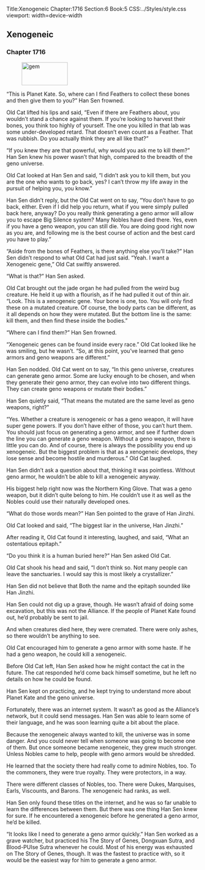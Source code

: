Title:Xenogeneic 
Chapter:1716 
Section:6 
Book:5 
CSS:../Styles/style.css 
viewport: width=device-width
  
## Xenogeneic
### Chapter 1716 
<figure>
	<img src="../Images/gem.gif" alt="gem" id="gem" width="120" height="60" />
</figure>
  

  
  “This is Planet Kate. So, where can I find Feathers to collect these bones and then give them to you?” Han Sen frowned.

Old Cat lifted his lips and said, “Even if there are Feathers about, you wouldn’t stand a chance against them. If you’re looking to harvest their bones, you think too highly of yourself. The one you killed in that lab was some under-developed retard. That doesn’t even count as a Feather. That was rubbish. Do you actually think they are all like that?”

“If you knew they are that powerful, why would you ask me to kill them?” Han Sen knew his power wasn’t that high, compared to the breadth of the geno universe.

Old Cat looked at Han Sen and said, “I didn’t ask you to kill them, but you are the one who wants to go back, yes? I can’t throw my life away in the pursuit of helping you, you know.”

Han Sen didn’t reply, but the Old Cat went on to say, “You don’t have to go back, either. Even if I did help you return, what if you were simply pulled back here, anyway? Do you really think generating a geno armor will allow you to escape Big Silence system? Many Nobles have died there. Yes, even if you have a geno weapon, you can still die. You are doing good right now as you are, and following me is the best course of action and the best card you have to play.”

“Aside from the bones of Feathers, is there anything else you’ll take?” Han Sen didn’t respond to what Old Cat had just said. “Yeah. I want a Xenogeneic gene,” Old Cat swiftly answered.

“What is that?” Han Sen asked.

Old Cat brought out the jade organ he had pulled from the weird bug creature. He held it up with a flourish, as if he had pulled it out of thin air. “Look. This is a xenogeneic gene. Your bone is one, too. You will only find these on a mutated creature. Of course, the body parts can be different, as it all depends on how they were mutated. But the bottom line is the same: kill them, and then find these inside the bodies.”

“Where can I find them?” Han Sen frowned.

“Xenogeneic genes can be found inside every race.” Old Cat looked like he was smiling, but he wasn’t. “So, at this point, you’ve learned that geno armors and geno weapons are different.”

Han Sen nodded. Old Cat went on to say, “In this geno universe, creatures can generate geno armor. Some are lucky enough to be chosen, and when they generate their geno armor, they can evolve into two different things. They can create geno weapons or mutate their bodies.”

Han Sen quietly said, “That means the mutated are the same level as geno weapons, right?”

“Yes. Whether a creature is xenogeneic or has a geno weapon, it will have super gene powers. If you don’t have either of those, you can’t hurt them. You should just focus on generating a geno armor, and see if further down the line you can generate a geno weapon. Without a geno weapon, there is little you can do. And of course, there is always the possibility you end up xenogeneic. But the biggest problem is that as a xenogeneic develops, they lose sense and become hostile and murderous.” Old Cat laughed.

Han Sen didn’t ask a question about that, thinking it was pointless. Without geno armor, he wouldn’t be able to kill a xenogeneic anyway.

His biggest help right now was the Northern King Glove. That was a geno weapon, but it didn’t quite belong to him. He couldn’t use it as well as the Nobles could use their naturally developed ones.

“What do those words mean?” Han Sen pointed to the grave of Han Jinzhi.

Old Cat looked and said, “The biggest liar in the universe, Han Jinzhi.”

After reading it, Old Cat found it interesting, laughed, and said, “What an ostentatious epitaph.”

“Do you think it is a human buried here?” Han Sen asked Old Cat.

Old Cat shook his head and said, “I don’t think so. Not many people can leave the sanctuaries. I would say this is most likely a crystallizer.”

Han Sen did not believe that Both the name and the epitaph sounded like Han Jinzhi.

Han Sen could not dig up a grave, though. He wasn’t afraid of doing some excavation, but this was not the Alliance. If the people of Planet Kate found out, he’d probably be sent to jail.

And when creatures died here, they were cremated. There were only ashes, so there wouldn’t be anything to see.

Old Cat encouraged him to generate a geno armor with some haste. If he had a geno weapon, he could kill a xenogeneic.

Before Old Cat left, Han Sen asked how he might contact the cat in the future. The cat responded he’d come back himself sometime, but he left no details on how he could be found.

Han Sen kept on practicing, and he kept trying to understand more about Planet Kate and the geno universe.

Fortunately, there was an internet system. It wasn’t as good as the Alliance’s network, but it could send messages. Han Sen was able to learn some of their language, and he was soon learning quite a bit about the place.

Because the xenogeneic always wanted to kill, the universe was in some danger. And you could never tell when someone was going to become one of them. But once someone became xenogeneic, they grew much stronger. Unless Nobles came to help, people with geno armors would be shredded.

He learned that the society there had really come to admire Nobles, too. To the commoners, they were true royalty. They were protectors, in a way.

There were different classes of Nobles, too. There were Dukes, Marquises, Earls, Viscounts, and Barons. The xenogeneic had ranks, as well.

Han Sen only found these titles on the internet, and he was so far unable to learn the differences between them. But there was one thing Han Sen knew for sure. If he encountered a xenogeneic before he generated a geno armor, he’d be killed.

“It looks like I need to generate a geno armor quickly.” Han Sen worked as a grave watcher, but practiced his The Story of Genes, Dongxuan Sutra, and Blood-PUIse Sutra whenever he could. Most of his energy was exhausted on The Story of Genes, though. It was the fastest to practice with, so it would be the easiest way for him to generate a geno armor.
